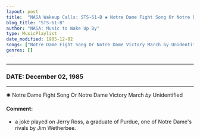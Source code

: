 ```yaml
---
layout: post
title:  "NASA Wakeup Calls: STS-61-B ✺ Notre Dame Fight Song Or Notre Dame Victory March by Unidentified ✷ December 02, 1985"
blog_title: "STS-61-B"
author: "NASA: Music to Wake Up By"
type: MusicPlaylist
date_modified: 1985-12-02
songs: ["Notre Dame Fight Song Or Notre Dame Victory March by Unidentified"]
genres: []
---
```


----
### DATE: December 02, 1985
----
✺ Notre Dame Fight Song Or Notre Dame Victory March *by* Unidentified  

#### Comment:
* a joke played on Jerry Ross, a graduate of Purdue, one of Notre Dame's rivals by Jim Wetherbee.



<br/>
<center>
	<a target="_blank"
	   href="https://twitter.com/intent/tweet?hashtags=Space,NASA,Playlist,NASAWakeupCalls,SpaceProgram&text=🚀 {{ page.author}}, {{ page.title }}. {{ site.url }}{{ page.url }}&via=nasawakeupcalls"><i class="fab fa-twitter" title="Tweet this page" alt="Tweet this page" style="font-size: 1.3em;"></i></a>
	&nbsp; 	<i class="fas fa-user-astronaut" style="font-size: 1.5em;"></i> &nbsp;
    <a id="custom_amazon_link"
       type="amzn" search="#"
       category="popular music">
    <i class="fab fa-amazon" style="font-size: 1.3em;"></i></a>
</center>

<!-- Randomly resolve an individual entry from a song array -->
<script src="/assets/javascript/seedrandom.min.js"></script>
<script>
  var wake_me_up = ["Notre Dame Fight Song Or Notre Dame Victory March by Unidentified"];
  var prng = new Math.seedrandom();
  function randomSong() {
    song = wake_me_up[Math.floor(Math.random() * wake_me_up.length)];
    var amazon_link = document.getElementById("custom_amazon_link");
    amazon_link.setAttribute("search", song);
  }
  window.onload = randomSong();
</script>
